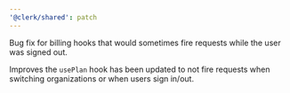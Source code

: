 ```yaml
---
'@clerk/shared': patch
---
```


Bug fix for billing hooks that would sometimes fire requests while the user was signed out. 

Improves the `usePlan` hook has been updated to not fire requests when switching organizations or when users sign in/out.
